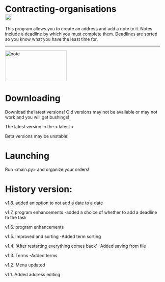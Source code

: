 # Contracting-organisations<div><img src="https://th.bing.com/th/id/OIP.LrRwVljZetejF3Ja3UmPOgHaHa?pid=ImgDet&rs=1" width="20" height="20" alt="key"></div>
 This program allows you to create an address and add a note to it. Notes include a deadline by which you must complete them. Deadlines are sorted so you know what you have the least time for.

------------------------------------------------------------------------------

<div> 
 <img src="https://eszkola.pl/img/lnd.gif" width="200" height="100" alt="note">
</div>
 
  # Downloading
 Download the latest versions!
 Old versions may not be available or may not work and you will get bushings!

 The latest version in the < latest >

 Beta versions may be unstable!

# Launching
 Run <main.py> and organize your orders!


# History version:


v1.8. added an option to not add a date to a date

v1.7. program enhancements
-added a choice of whether to add a deadline to the task

v1.6. program enhancements

v1.5. Improved and sorting
-Added term sorting

v1.4. 'After restarting everything comes back'
-Added saving from file

v1.3. Terms
-Added terms

v1.2. Menu updated

v1.1. Added address editing


